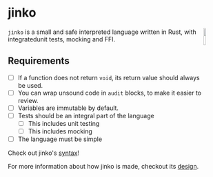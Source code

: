 # jinko
<p>
<img align="right" src="misc/logo_small.png" width="10%" height="10%" />

`jinko` is a small and safe interpreted language written in Rust, 
with integratedunit tests, mocking and FFI.
</p>



## Requirements

* [ ] If a function does not return `void`, its return value should always be used.
* [ ] You can wrap unsound code in `audit` blocks, to make it easier to review.
* [ ] Variables are immutable by default.
* [ ] Tests should be an integral part of the language
    * [ ] This includes unit testing
    * [ ] This includes mocking
* [ ] The language must be simple

Check out jinko's [syntax](SYNTAX.md)!

For more information about how jinko is made, checkout its [design](DESIGN.md).
